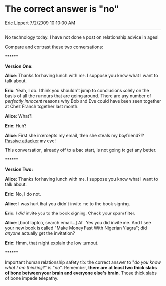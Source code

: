 <div id="page">

# The correct answer is "no"

[Eric Lippert](https://social.msdn.microsoft.com/profile/Eric%20Lippert) 7/2/2009 10:10:00 AM

-----

<div id="content">

<div class="mine">

No technology today. I have not done a post on relationship advice in ages\!

Compare and contrast these two conversations:

\*\*\*\*\*\*

**<span class="underline">Version One:</span>**

**Alice**: Thanks for having lunch with me. I suppose you know what I want to talk about.

**Eric**: Yeah, I do. I think you shouldn't jump to conclusions solely on the basis of all the rumours that are going around. There are any number of *perfectly innocent* reasons why Bob and Eve could have been seen together at Chez Franch together last month.

**Alice**: What?\!

**Eric**: Huh?

**Alice**: First she intercepts my email, then she steals my boyfriend?\!? [Passive attacker](http://en.wikipedia.org/wiki/Alice_and_Bob) my eye\!

This conversation, already off to a bad start, is not going to get any better.

\*\*\*\*\*\*

**<span class="underline">Version Two:</span>**

**Alice**: Thanks for having lunch with me. I suppose you know what I want to talk about.

**Eric**: No, I do not.

**Alice**: I was hurt that you didn't invite me to the book signing.

**Eric**: I *did* invite you to the book signing. Check your spam filter.

**Alice**: \[boot laptop, search email...\] Ah. Yes you did invite me. And I see your new book is called "Make Money Fast With Nigerian Viagra"; did *anyone* actually get the invitation?

**Eric**: Hmm, that might explain the low turnout.

\*\*\*\*\*\*

Important human relationship safety tip: the correct answer to "*do you know what I am thinking?*" is "*no*". Remember, **there are** **at least two thick slabs of bone between your brain and everyone else's brain**. Those thick slabs of bone impede telepathy.

</div>

</div>

</div>

